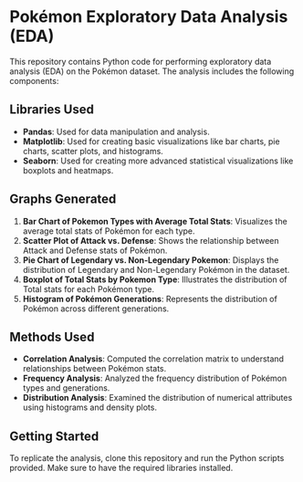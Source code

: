 # Pokémon Exploratory Data Analysis (EDA)

This repository contains Python code for performing exploratory data analysis (EDA) on the Pokémon dataset. The analysis includes the following components:

## Libraries Used

- **Pandas**: Used for data manipulation and analysis.
- **Matplotlib**: Used for creating basic visualizations like bar charts, pie charts, scatter plots, and histograms.
- **Seaborn**: Used for creating more advanced statistical visualizations like boxplots and heatmaps.

## Graphs Generated

1. **Bar Chart of Pokemon Types with Average Total Stats**: Visualizes the average total stats of Pokémon for each type.
2. **Scatter Plot of Attack vs. Defense**: Shows the relationship between Attack and Defense stats of Pokémon.
3. **Pie Chart of Legendary vs. Non-Legendary Pokemon**: Displays the distribution of Legendary and Non-Legendary Pokémon in the dataset.
4. **Boxplot of Total Stats by Pokemon Type**: Illustrates the distribution of Total stats for each Pokémon type.
5. **Histogram of Pokémon Generations**: Represents the distribution of Pokémon across different generations.

## Methods Used
- **Correlation Analysis**: Computed the correlation matrix to understand relationships between Pokémon stats.
- **Frequency Analysis**: Analyzed the frequency distribution of Pokémon types and generations.
- **Distribution Analysis**: Examined the distribution of numerical attributes using histograms and density plots.

## Getting Started

To replicate the analysis, clone this repository and run the Python scripts provided. Make sure to have the required libraries installed.

```bash

